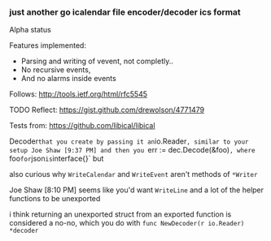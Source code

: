 
### just another go icalendar file encoder/decoder ics format

Alpha status

Features implemented:

- Parsing and writing of vevent, not completly.. 
- No recursive events, 
- And no alarms inside events


Follows:
http://tools.ietf.org/html/rfc5545


TODO
Reflect:
https://gist.github.com/drewolson/4771479

Tests from:
https://github.com/libical/libical

Decoder` that you create by passing it an `io.Reader`, similar to your setup
Joe Shaw [9:37 PM]
and then you `err := dec.Decode(&foo)`, where `foo` for `json` is `interface{}` but 

also curious why `WriteCalendar` and `WriteEvent` aren't methods of `*Writer`

Joe Shaw [8:10 PM]
seems like you'd want `WriteLine` and a lot of the helper functions to be unexported

i think returning an unexported struct from an exported function is considered a no-no, which you do with `func NewDecoder(r io.Reader) *decoder`